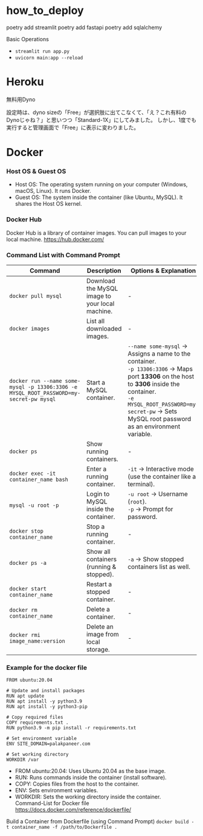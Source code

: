 # how_to_deploy

poetry add streamlit
poetry add fastapi
poetry add sqlalchemy


Basic Operations
- `streamlit run app.py`
- `uvicorn main:app --reload`



# Heroku


無料用Dyno

設定時は、dyno sizeの「Free」が選択肢に出てこなくて、「え？これ有料のDynoじゃね？」と思いつつ「Standard-1X」にしてみました。
しかし、1度でも実行すると管理画面で「Free」に表示に変わりました。


# Docker

### Host OS & Guest OS  
- Host OS: The operating system running on your computer (Windows, macOS, Linux). It runs Docker.
- Guest OS: The system inside the container (like Ubuntu, MySQL). It shares the Host OS kernel.

### Docker Hub
Docker Hub is a library of container images. You can pull images to your local machine.
https://hub.docker.com/

### Command List with Command Prompt

| Command | Description | Options & Explanation |
|---------|------------|----------------------|
| `docker pull mysql` | Download the MySQL image to your local machine. | - |
| `docker images` | List all downloaded images. | - |
| `docker run --name some-mysql -p 13306:3306 -e MYSQL_ROOT_PASSWORD=my-secret-pw mysql` | Start a MySQL container. | `--name some-mysql` → Assigns a name to the container. <br> `-p 13306:3306` → Maps port **13306** on the host to **3306** inside the container. <br> `-e MYSQL_ROOT_PASSWORD=my-secret-pw` → Sets MySQL root password as an environment variable. |
| `docker ps` | Show running containers. | - |
| `docker exec -it container_name bash` | Enter a running container. | `-it` → Interactive mode (use the container like a terminal). |
| `mysql -u root -p` | Login to MySQL inside the container. | `-u root` → Username (`root`). <br> `-p` → Prompt for password. |
| `docker stop container_name` | Stop a running container. | - |
| `docker ps -a` | Show all containers (running & stopped). | `-a` → Show stopped containers list as well. |
| `docker start container_name` | Restart a stopped container. | - |
| `docker rm container_name` | Delete a container. | - |
| `docker rmi image_name:version` | Delete an image from local storage. | - |

### Example for the docker file
```
FROM ubuntu:20.04

# Update and install packages
RUN apt update
RUN apt install -y python3.9
RUN apt install -y python3-pip

# Copy required files
COPY requirements.txt .
RUN python3.9 -m pip install -r requirements.txt

# Set environment variable
ENV SITE_DOMAIN=palakpaneer.com

# Set working directory
WORKDIR /var
```
- FROM ubuntu:20.04: Uses Ubuntu 20.04 as the base image.
- RUN: Runs commands inside the container (install software).
- COPY: Copies files from the host to the container.
- ENV: Sets environment variables.
- WORKDIR: Sets the working directory inside the container.  
Command-List for Docker file
https://docs.docker.com/reference/dockerfile/


Build a Container from Dockerfile (using Command Prompt)
```docker build -t container_name -f /path/to/Dockerfile .``` 


